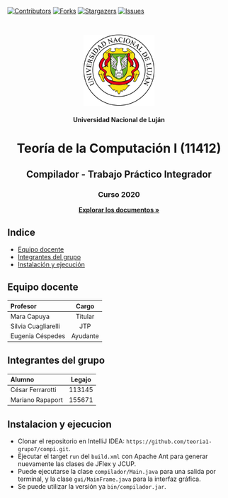 [![Contributors][contributors-shield]][contributors-url]
[![Forks][forks-shield]][forks-url]
[![Stargazers][stars-shield]][stars-url]
[![Issues][issues-shield]][issues-url]
<!-- PROJECT LOGO -->
<br />
<p align="center">
  <a href="https://github.com/teoria1-grupo7"><img src="src/gui/unlu.png" alt="Logo" width="160" height="160"></a>
  <h4 align="center">Universidad Nacional de Luján</h4>
  <h1 align="center">Teoría de la Computación I (11412)</h1>
  <h2 align="center">Compilador - Trabajo Práctico Integrador</h2>  
  <h3 align="center">Curso 2020</h3>
  <p align="center"><a href="https://github.com/teoria1-grupo7"><strong>Explorar los documentos »</strong></a></p>
</p>



<!-- INDICE -->
## Indice
* [Equipo docente](#equipo-docente)
* [Integrantes del grupo](#integrantes-del-grupo)
* [Instalación y ejecución](#instalacion-y-ejecucion)



<!-- DOCENTES -->
## Equipo docente
| Profesor  | Cargo  |
| :------------ |:---------------:|
| Mara Capuya      | Titular |
| Silvia Cuagliarelli      | JTP        |
| Eugenia Céspedes | Ayudante        |



<!-- INTEGRANTES -->
## Integrantes del grupo
| Alumno  | Legajo  |
| :------------ |:---------------:|
| César Ferrarotti      | 113145 |
| Mariano Rapaport | 155671        |



<!-- INSTALACION -->
## Instalacion y ejecucion
 * Clonar el repositorio en IntelliJ IDEA: `https://github.com/teoria1-grupo7/compi.git`.
 * Ejecutar el target `run` del `build.xml` con Apache Ant para generar nuevamente las clases de JFlex y JCUP.
 * Puede ejecutarse la clase `compilador/Main.java` para una salida por terminal, y la clase `gui/MainFrame.java` para la interfaz gráfica.
 * Se puede utilizar la versión ya `bin/compilador.jar`.
 
 
 
 <!-- MARKDOWN LINKS & IMAGES -->
 <!-- https://www.markdownguide.org/basic-syntax/#reference-style-links -->
 [contributors-shield]: https://img.shields.io/github/contributors/teoria1-grupo7/compi.svg?style=flat-square
 [contributors-url]: https://github.com/teoria1-grupo7/compi/graphs/contributors
 [forks-shield]: https://img.shields.io/github/forks/teoria1-grupo7/compi.svg?style=flat-square
 [forks-url]: https://github.com/teoria1-grupo7/compi/network/members
 [stars-shield]: https://img.shields.io/github/stars/teoria1-grupo7/compi.svg?style=flat-square
 [stars-url]: https://github.com/teoria1-grupo7/compi/stargazers
 [issues-shield]: https://img.shields.io/github/issues/teoria1-grupo7/compi.svg?style=flat-square
 [issues-url]: https://github.com/teoria1-grupo7/compi/issues
 